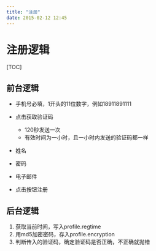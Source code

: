 ```yaml
---
title: "注册"
date: 2015-02-12 12:45
---
```


注册逻辑
==============
[TOC]

前台逻辑
----------------

- 手机号必填，1开头的11位数字，例如18911891111

- 点击获取验证码
    * 120秒发送一次
    * 有效时间为一小时，且一小时内发送的验证码都一样

- 姓名

- 密码

- 电子邮件

- 点击按钮注册

后台逻辑
-----------------
1. 获取当前时间，写入profile.regtime
2. 用md5加密密码，存入profile.encryption
3. 判断传入的验证码，确定验证码是否正确，不正确就抛错